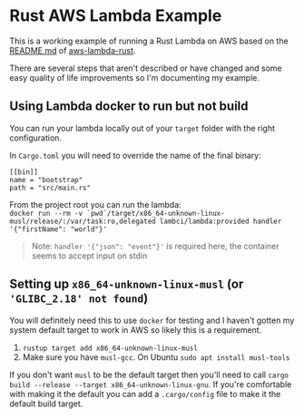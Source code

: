 # Rust AWS Lambda Example

This is a working example of running a Rust Lambda on AWS based on the
[README.md](https://github.com/awslabs/aws-lambda-rust-runtime/blob/05190efea642243b62ec277a0f2bda9e741d449b/README.md)
of [aws-lambda-rust](https://github.com/awslabs/aws-lambda-rust-runtime).

There are several steps that aren't described or have changed and some
easy quality of life improvements so I'm documenting my example.

## Using Lambda docker to run but not build

You can run your lambda locally out of your `target` folder with the
right configuration.

In `Cargo.toml` you will need to override the name of the final binary:
```
[[bin]]
name = "bootstrap"
path = "src/main.rs"
```

From the project root you can run the lambda:  
``docker run --rm -v `pwd`/target/x86_64-unknown-linux-musl/release/:/var/task:ro,delegated lambci/lambda:provided handler '{"firstName": "world"}'``

> Note: `handler '{"json": "event"}'` is required here, the container
> seems to accept input on stdin

## Setting up `x86_64-unknown-linux-musl` (or `'GLIBC_2.18' not found`)

You will definitely need this to use `docker` for testing and I haven't
gotten my system default target to work in AWS so likely this is a
requirement.

1. `rustup target add x86_64-unknown-linux-musl`
2. Make sure you have `musl-gcc`. On Ubuntu `sudo apt install musl-tools`

If you don't want `musl` to be the default target then you'll need to call
`cargo build --release --target x86_64-unknown-linux-gnu`. If you're
comfortable with making it the default you can add a `.cargo/config` file
to make it the default build target.
